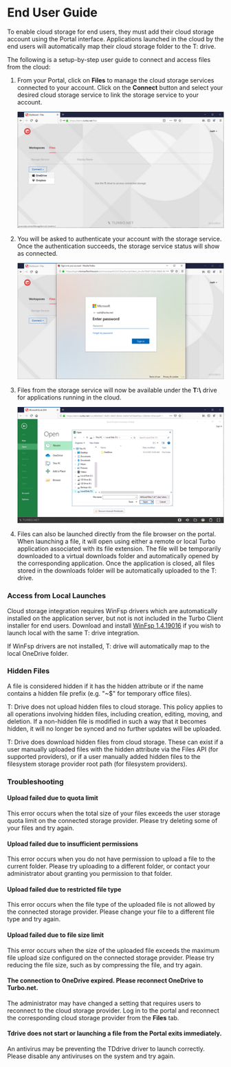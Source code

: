 # End User Guide

To enable cloud storage for end users, they must add their cloud storage account using the Portal interface. Applications launched in the cloud by the end users will automatically map their cloud storage folder to the T: drive.

The following is a setup-by-step user guide to connect and access files from the cloud:

1. From your Portal, click on **Files** to manage the cloud storage services connected to your account. Click on the **Connect** button and select your desired cloud storage service to link the storage service to your account.

   ![Connect Cloud Storage](../../images/connect-cloud-storage.png)

2. You will be asked to authenticate your account with the storage service. Once the authentication succeeds, the storage service status will show as connected.

   ![Connect Cloud Storage SSO](../../images/connect-cloud-storage-2.png)

3. Files from the storage service will now be available under the **T:\\** drive for applications running in the cloud.

   ![Access T: drive](../../images/access-t-drive.png)

4. Files can also be launched directly from the file browser on the portal. When launching a file, it will open using either a remote or local Turbo application associated with its file extension. The file will be temporarily downloaded to a virtual downloads folder and automatically opened by the corresponding application. Once the application is closed, all files stored in the downloads folder will be automatically uploaded to the T: drive.

### Access from Local Launches

Cloud storage integration requires WinFsp drivers which are automatically installed on the application server, but not is not included in the Turbo Client installer for end users. Download and install [WinFsp 1.4.19016](https://github.com/billziss-gh/winfsp/releases/download/v1.4/winfsp-1.4.19016.msi) if you wish to launch local with the same T: drive integration.

If WinFsp drivers are not installed, T: drive will automatically map to the local OneDrive folder.

### Hidden Files

A file is considered hidden if it has the hidden attribute or if the name contains a hidden file prefix (e.g. "~$" for temporary office files).

T: Drive does not upload hidden files to cloud storage. This policy applies to all operations involving hidden files, including creation, editing, moving, and deletion. If a non-hidden file is modified in such a way that it becomes hidden, it will no longer be synced and no further updates will be uploaded.

T: Drive does download hidden files from cloud storage. These can exist if a user manually uploaded files with the hidden attribute via the Files API (for supported providers), or if a user manually added hidden files to the filesystem storage provider root path (for filesystem providers).

### Troubleshooting

#### Upload failed due to quota limit

This error occurs when the total size of your files exceeds the user storage quota limit on the connected storage provider. Please try deleting some of your files and try again.

#### Upload failed due to insufficient permissions

This error occurs when you do not have permission to upload a file to the current folder. Please try uploading to a different folder, or contact your administrator about granting you permission to that folder.

#### Upload failed due to restricted file type

This error occurs when the file type of the uploaded file is not allowed by the connected storage provider. Please change your file to a different file type and try again.

#### Upload failed due to file size limit

This error occurs when the size of the uploaded file exceeds the maximum file upload size configured on the connected storage provider. Please try reducing the file size, such as by compressing the file, and try again.

#### The connection to OneDrive expired. Please reconnect OneDrive to Turbo.net.

The administrator may have changed a setting that requires users to reconnect to the cloud storage provider. Log in to the portal and reconnect the corresponding cloud storage provider from the **Files** tab.

#### Tdrive does not start or launching a file from the Portal exits immediately.

An antivirus may be preventing the TDdrive driver to launch correctly. Please disable any antiviruses on the system and try again.
